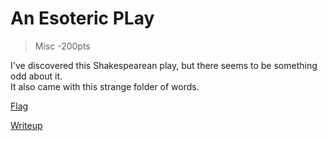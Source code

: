 # An Esoteric PLay
> Misc -200pts

I've discovered this Shakespearean play, but there seems to be something odd about it. <br>
It also came with this strange folder of words. <br>

[Flag](./flag.spl)

[Writeup](./writeup.md)